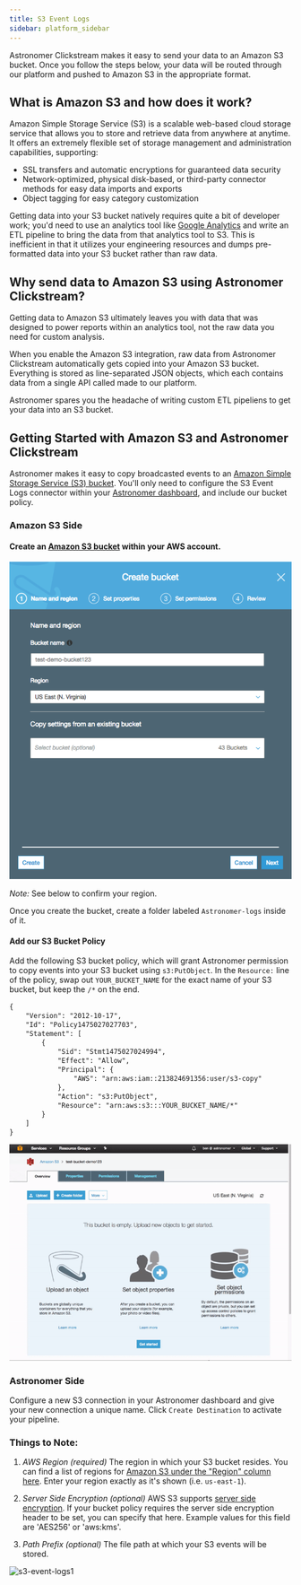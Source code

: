 ```yaml
---
title: S3 Event Logs
sidebar: platform_sidebar
---
```


Astronomer Clickstream makes it easy to send your data to an Amazon S3 bucket. Once you follow the steps below, your data will be routed through our platform and pushed to Amazon S3 in the appropriate format. 

## What is Amazon S3 and how does it work?

Amazon Simple Storage Service (S3) is a scalable web-based cloud storage service that allows you to store and retrieve data from anywhere at anytime. It offers an extremely flexible set of storage management and administration capabilities, supporting:
* SSL transfers and automatic encryptions for guaranteed data security 
* Network-optimized, physical disk-based, or third-party connector methods for easy data imports and exports
* Object tagging for easy category customization

Getting data into your S3 bucket natively requires quite a bit of developer work; you'd need to use an analytics tool like [Google Analytics](google-analytics.md) and write an ETL pipeline to bring the data from that analytics tool to S3. This is inefficient in that it utilizes your engineering resources and dumps pre-formatted data into your S3 bucket rather than raw data.

## Why send data to Amazon S3 using Astronomer Clickstream?

Getting data to Amazon S3 ultimately leaves you with data that was designed to power reports within an analytics tool, not the raw data you need for custom analysis. 

When you enable the Amazon S3 integration, raw data from Astronomer Clickstream automatically gets copied into your Amazon S3 bucket. Everything is stored as line-separated JSON objects, which each contains data from a single API called made to our platform. 

Astronomer spares you the headache of writing custom ETL pipeliens to get your data into an S3 bucket.

## Getting Started with Amazon S3 and Astronomer Clickstream

Astronomer makes it easy to copy broadcasted events to an [Amazon Simple Storage Service (S3) bucket](https://aws.amazon.com/s3/).  You'll only need to configure the S3 Event Logs connector within your [Astronomer dashboard](https://app.astronomer.io/), and include our bucket policy.

### Amazon S3 Side

#### Create an [Amazon S3 bucket](https://aws.amazon.com/s3/) within your AWS account. 

![s3-event-logs1](../../../images/s3-event-logs1.png)

*Note:* See below to confirm your region. 

Once you create the bucket, create a folder labeled `Astronomer-logs` inside of it.  

#### Add our S3 Bucket Policy

Add the following S3 bucket policy, which will grant Astronomer permission to copy events into your S3 bucket using `s3:PutObject`.  In the `Resource:` line of the policy, swap out `YOUR_BUCKET_NAME` for the exact name of your S3 bucket, but keep the `/*` on the end.

```
{
    "Version": "2012-10-17",
    "Id": "Policy1475027027703",
    "Statement": [
        {
            "Sid": "Stmt1475027024994",
            "Effect": "Allow",
            "Principal": {
                "AWS": "arn:aws:iam::213824691356:user/s3-copy"
            },
            "Action": "s3:PutObject",
            "Resource": "arn:aws:s3:::YOUR_BUCKET_NAME/*"
        }
    ]
}

```
![s3-event-logs1](../../../images/s3-event-logs2.gif)


### Astronomer Side 

Configure a new S3 connection in your Astronomer dashboard and give your new connection a unique name. Click `Create Destination` to activate your pipeline.

### Things to Note:

1. *AWS Region (required)*
The region in which your S3 bucket resides. You can find a list of regions for [Amazon S3 under the "Region" column here](http://docs.aws.amazon.com/general/latest/gr/rande.html#s3_region). Enter your region exactly as it's shown (i.e. `us-east-1`).

2. *Server Side Encryption (optional)*
AWS S3 supports [server side encryption](http://docs.aws.amazon.com/AmazonS3/latest/dev/UsingServerSideEncryption.html). If your bucket policy requires the server side encryption header to be set, you can specify that here. Example values for this field are 'AES256' or 'aws:kms'.

3. *Path Prefix (optional)*
The file path at which your S3 events will be stored. 

![s3-event-logs1](../../../images/s3-event-logs3.gif)




